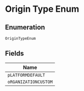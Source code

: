 
# Origin Type Enum

## Enumeration

`OriginTypeEnum`

## Fields

| Name |
|  --- |
| `pLATFORMDEFAULT` |
| `oRGANIZATIONCUSTOM` |

